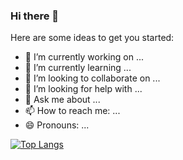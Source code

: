 ### Hi there 👋

Here are some ideas to get you started:

- 🔭 I’m currently working on ...
- 🌱 I’m currently learning ...
- 👯 I’m looking to collaborate on ...
- 🤔 I’m looking for help with ...
- 💬 Ask me about ...
- 📫 How to reach me: ...
- 😄 Pronouns: ...


[![Top Langs](https://github-readme-stats.vercel.app/api/top-langs/?username=LeonasZ&layout=compact&theme=radical)](https://github.com/LeonasZ)
